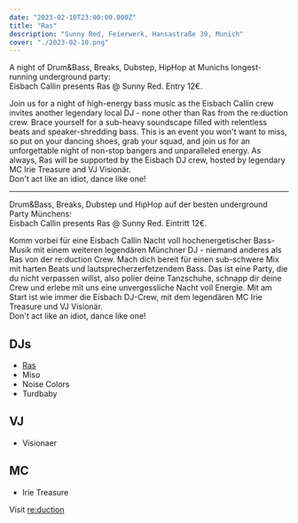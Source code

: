```yaml
---
date: "2023-02-10T23:00:00.000Z"
title: "Ras"
description: "Sunny Red, Feierwerk, Hansastraße 39, Munich"
cover: "./2023-02-10.png"
---
```


A night of Drum&Bass, Breaks, Dubstep, HipHop at Munichs longest-running underground party:  
Eisbach Callin presents Ras @ Sunny Red. Entry 12€.

Join us for a night of high-energy bass music as the Eisbach Callin crew invites another legendary local DJ - none other than Ras from the re:duction crew.
Brace yourself for a sub-heavy soundscape filled with relentless beats and speaker-shredding bass.
This is an event you won't want to miss, so put on your dancing shoes, grab your squad, and join us for an unforgettable night of non-stop bangers and unparalleled energy.
As always, Ras will be supported by the Eisbach DJ crew, hosted by legendary MC Irie Treasure and VJ Visionär.  
Don't act like an idiot, dance like one!

---

Drum&Bass, Breaks, Dubstep und HipHop auf der besten underground Party Münchens:  
Eisbach Callin presents Ras @ Sunny Red. Eintritt 12€.

Komm vorbei für eine Eisbach Callin Nacht voll hochenergetischer Bass-Musik mit einem weiteren legendären Münchner DJ - niemand anderes als Ras von der re:duction Crew.
Mach dich bereit für einen sub-schwere Mix mit harten Beats und lautsprecherzerfetzendem Bass.
Das ist eine Party, die du nicht verpassen willst, also polier deine Tanzschuhe, schnapp dir deine Crew und erlebe mit uns eine unvergessliche Nacht voll Energie.
Mit am Start ist wie immer die Eisbach DJ-Crew, mit dem legendären MC Irie Treasure und VJ Visionär.  
Don't act like an idiot, dance like one!

## DJs

- [Ras](https://www.mixcloud.com/moss-boritz/)
- Miso
- Noise Colors
- Turdbaby

## VJ

- Visionaer

## MC

- Irie Treasure

Visit [re:duction](https://www.facebook.com/reduction.sub)